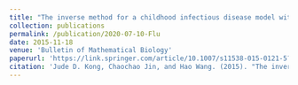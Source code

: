 ```yaml
---
title: "The inverse method for a childhood infectious disease model with its application to pre-vaccination and post-vaccination measles data"
collection: publications
permalink: /publication/2020-07-10-Flu
date: 2015-11-18
venue: 'Bulletin of Mathematical Biology'
paperurl: 'https://link.springer.com/article/10.1007/s11538-015-0121-5?wt_mc=internal.event.1.SEM.ArticleAuthorAssignedToIssue'
citation: 'Jude D. Kong, Chaochao Jin, and Hao Wang. (2015). "The inverse method for a childhood infectious disease model with its application to pre-vaccination and post-vaccination measles data" <i>Bulletin of Mathematical Biology</i>. Vol. 77: 2231-2263'
---
```

